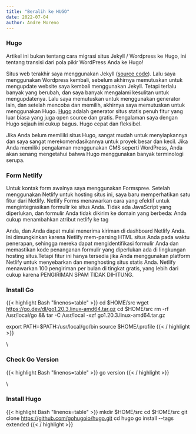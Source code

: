 ```yaml
---
title: "Beralih ke HUGO"
date: 2022-07-04
author: Andre Moreno
---
```

### Hugo


Artikel ini bukan tentang cara migrasi situs Jekyll / Wordpress ke Hugo, ini tentang transisi dari pola pikir WordPress Anda ke Hugo!

Situs web terakhir saya menggunakan Jekyll ([source code](https://github.com/andremoreno/www.andremoreno.com-old)). Lalu saya menggunakan Wordpress kembali, sebelum akhirnya memutuskan untuk mengupdate website saya kembali menggunakan Jekyll. Tetapi terlalu banyak yang berubah, dan saya banyak mengalami kesulitan untuk mengupdatenya. Lalu saya memutuskan untuk menggunakan generator lain, dan setelah mencoba dan memilih, akhirnya saya memutuskan untuk menggunakan Hugo. [Hugo](https://www.gohugo.io) adalah generator situs statis penuh fitur yang luar biasa yang juga open source dan gratis. Pengalaman saya dengan Hugo sejauh ini cukup bagus. Hugo cepat dan fleksibel.

Jika Anda belum memiliki situs Hugo, sangat mudah untuk menyiapkannya dan saya sangat merekomendasikannya untuk proyek besar dan kecil. Jika Anda memiliki pengalaman menggunakan CMS seperti WordPress, Anda akan senang mengetahui bahwa Hugo menggunakan banyak terminologi serupa.

### Form Netlify

Untuk kontak form awalnya saya menggunakan Formspree. Setelah menggunakan Netlify untuk hosting situs ini, saya baru memperhatikan satu fitur dari Netlify. Netlify Forms menawarkan cara yang efektif untuk mengintegrasikan formulir ke situs Anda. Tidak ada JavaScript yang diperlukan, dan formulir Anda tidak dikirim ke domain yang berbeda: Anda cukup menambahkan atribut netlify ke tag <form> Anda, dan Anda dapat mulai menerima kiriman di dashboard Netlify Anda. Ini dimungkinkan karena Netlify mem-parsing HTML situs Anda pada waktu penerapan, sehingga mereka dapat mengidentifikasi formulir Anda dan memastikan kode penanganan formulir yang diperlukan ada di lingkungan hosting situs.Tetapi fitur ini hanya tersedia jika Anda menggunakan platform Netlify untuk menyebarkan dan menghosting situs statis Anda. Netlify menawarkan 100 pengiriman per bulan di tingkat gratis, yang lebih dari cukup karena PENGIRIMAN SPAM TIDAK DIHITUNG.


### Install Go

{{< highlight Bash "linenos=table" >}}
cd $HOME/src
wget https://go.dev/dl/go1.20.3.linux-amd64.tar.gz
cd $HOME/src
rm -rf /usr/local/go && tar -C /usr/local -xzf go1.20.3.linux-amd64.tar.gz

export PATH=$PATH:/usr/local/go/bin
source $HOME/.profile
{{< / highlight >}}

\\
### Check Go Version
{{< highlight Bash "linenos=table" >}}
go version
{{< / highlight >}}


\\
### Install Hugo

{{< highlight Bash "linenos=table" >}}
mkdir $HOME/src
cd $HOME/src
git clone https://github.com/gohugoio/hugo.git
cd hugo
go install --tags extended
{{< / highlight >}}
